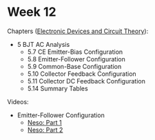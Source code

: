 # Week 12

Chapters ([Electronic Devices and Circuit Theory](https://annas-archive.org/md5/1fec9964c4c69b9aedb545bc50eff5de)):
- 5 BJT AC Analysis
    - 5.7 CE Emitter-Bias Configuration
    - 5.8 Emitter-Follower Configuration
    - 5.9 Common-Base Configuration
    - 5.10 Collector Feedback Configuration
    - 5.11 Collector DC Feedback Configuration
    <!-- - 5.12 Effect of \\(R_L\\) and \\(R_S\\) -->
    <!-- - 5.13 Determining the Current Gain -->
    - 5.14 Summary Tables

Videos:
- Emitter-Follower Configuration
    - [Neso: Part 1](https://www.youtube.com/watch?v=tTPRbtJJV0o)
    - [Neso: Part 2](https://www.youtube.com/watch?v=eCSQRbI3fUw)


<!-- - [Neso: \\(A_i\\), \\(A_{is}\\)](https://www.youtube.com/watch?v=jtulJlpzTjE) (No need to understand \\(A_{is}\\)) -->